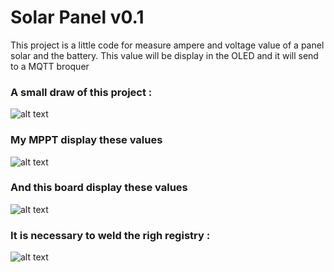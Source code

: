 # Solar Panel v0.1

This project is a little code for measure ampere and voltage value of a panel solar and the battery. 
This value will be display in the OLED and it will send to a MQTT broquer

### A small draw of this project :
![alt text](https://ravindrajob.blob.core.windows.net/assets/HighLevelSolarProject.png)

### My MPPT display these values
![alt text](https://ravindrajob.blob.core.windows.net/assets/mppt-solar.png)

### And this board display these values
![alt text](https://ravindrajob.blob.core.windows.net/assets/protoypeSolar.png)

### It is necessary to weld the righ registry :
![alt text](https://cdn-learn.adafruit.com/assets/assets/000/002/458/medium800/adafruit_products_2012_10_25_IMG_0721-1024.jpg?1396783305)
